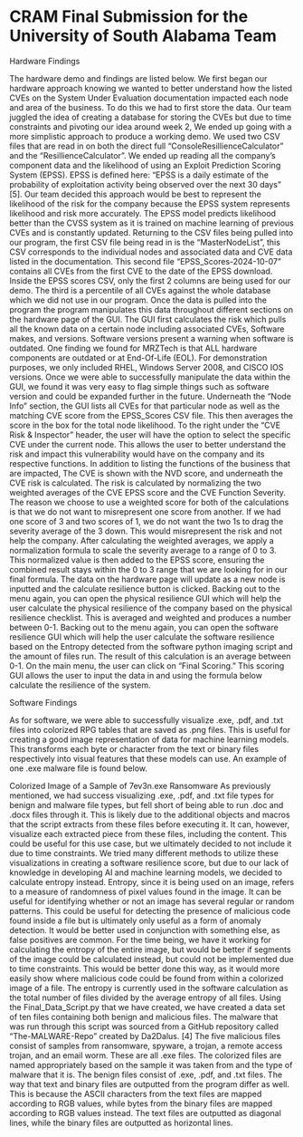 # CRAM Final Submission for the University of South Alabama Team

Hardware Findings

The hardware demo and findings are listed below. We first began our hardware approach knowing we wanted to better understand how the listed CVEs on the System Under Evaluation documentation impacted each node and area of the business. To do this we had to first store the data. Our team juggled the idea of creating a database for storing the CVEs but due to time constraints and pivoting our idea around week 2, We ended up going with a more simplistic approach to produce a working demo. We used two CSV files that are read in on both the direct full “ConsoleResillienceCalculator” and the “ResillienceCalculator”. We ended up reading all the company’s component data and the likelihood of using an Exploit Prediction Scoring System (EPSS). EPSS is defined here: “EPSS is a daily estimate of the probability of exploitation activity being observed over the next 30 days” [5]. Our team decided this approach would be best to represent the likelihood of the risk for the company because the EPSS system represents likelihood and risk more accurately. The EPSS model predicts likelihood better than the CVSS system as it is trained on machine learning of previous CVEs and is constantly updated. Returning to the CSV files being pulled into our program, the first CSV file being read in is the “MasterNodeList”, this CSV corresponds to the individual nodes and associated data and CVE data listed in the documentation. This second file “EPSS_Scores-2024-10-07” contains all CVEs from the first CVE to the date of the EPSS download. Inside the EPSS scores CSV, only the first 2 columns are being used for our demo. The third is a percentile of all CVEs against the whole database which we did not use in our program. 
Once the data is pulled into the program the program manipulates this data throughout different sections on the hardware page of the GUI. The GUI first calculates the risk which pulls all the known data on a certain node including associated CVEs, Software makes, and versions. Software versions present a warning when software is outdated. One finding we found for MRZTech is that ALL hardware components are outdated or at End-Of-Life (EOL). For demonstration purposes, we only included RHEL, Windows Server 2008, and CISCO IOS versions. Once we were able to successfully manipulate the data within the GUI, we found it was very easy to flag simple things such as software version and could be expanded further in the future. 
Underneath the “Node Info” section, the GUI lists all CVEs for that particular node as well as the matching CVE score from the EPSS_Scores CSV file. This then averages the score in the box for the total node likelihood. 
To the right under the “CVE Risk & Inspector” header, the user will have the option to select the specific CVE under the current node. This allows the user to better understand the risk and impact this vulnerability would have on the company and its respective functions. In addition to listing the functions of the business that are impacted, The CVE is shown with the NVD score, and underneath the CVE risk is calculated. The risk is calculated by normalizing the two weighted averages of the CVE EPSS score and the CVE Function Severity. The reason we choose to use a weighted score for both of the calculations is that we do not want to misrepresent one score from another. If we had one score of 3 and two scores of 1, we do not want the two 1s to drag the severity average of the 3 down. This would misrepresent the risk and not help the company. After calculating the weighted averages, we apply a normalization formula to scale the severity average to a range of 0 to 3. This normalized value is then added to the EPSS score, ensuring the combined result stays within the 0 to 3 range that we are looking for in our final formula.  The data on the hardware page will update as a new node is inputted and the calculate resilience button is clicked. 
Backing out to the menu again, you can open the physical resilience GUI which will help the user calculate the physical resilience of the company based on the physical resilience checklist. This is averaged and weighted and produces a number between 0-1. Backing out to the menu again, you can open the software resilience GUI which will help the user calculate the software resilience based on the Entropy detected from the software python imaging script and the amount of files run. The result of this calculation is an average between 0-1.
On the main menu, the user can click on “Final Scoring.” This scoring GUI allows the user to input the data in and using the formula below calculate the resilience of the system. 



Software Findings

As for software, we were able to successfully visualize .exe, .pdf, and .txt files into colorized RPG tables that are saved as .png files. This is useful for creating a good image representation of data for machine learning models. This transforms each byte or character from the text or binary files respectively into visual features that these models can use. An example of one .exe malware file is found below.

Colorized Image of a Sample of 7ev3n.exe Ransomware
As previously mentioned, we had success visualizing .exe, .pdf, and .txt file types for benign and malware file types, but fell short of being able to run .doc and .docx files through it. This is likely due to the additional objects and macros that the script extracts from these files before executing it. It can, however, visualize each extracted piece from these files, including the content. This could be useful for this use case, but we ultimately decided to not include it due to time constraints. 
We tried many different methods to utilize these visualizations in creating a software resilience score, but due to our lack of knowledge in developing AI and machine learning models, we decided to calculate entropy instead. Entropy, since it is being used on an image, refers to a measure of randomness of pixel values found in the image. It can be useful for identifying whether or not an image has several regular or random patterns. This could be useful for detecting the presence of malicious code found inside a file but is ultimately only useful as a form of anomaly detection. It would be better used in conjunction with something else, as false positives are common. For the time being, we have it working for calculating the entropy of the entire image, but would be better if segments of the image could be calculated instead, but could not be implemented due to time constraints. This would be better done this way, as it would more easily show where malicious code could be found from within a colorized image of a file. The entropy is currently used in the software calculation as the total number of files divided by the average entropy of all files.
Using the Final_Data_Script.py that we have created, we have created a data set of ten files containing both benign and malicious files. The malware that was run through this script was sourced from a GitHub repository called “The-MALWARE-Repo” created by Da2Dalus. [4] The five malicious files consist of samples from ransomware, spyware, a trojan, a remote access trojan, and an email worm. These are all .exe files. The colorized files are named appropriately based on the sample it was taken from and the type of malware that it is. The benign files consist of .exe, .pdf, and .txt files.
The way that text and binary files are outputted from the program differ as well. This is because the ASCII characters from the text files are mapped according to RGB values, while bytes from the binary files are mapped according to RGB values instead. The text files are outputted as diagonal lines, while the binary files are outputted as horizontal lines.
